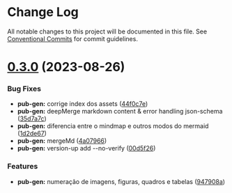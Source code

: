 # Change Log

All notable changes to this project will be documented in this file.
See [Conventional Commits](https://conventionalcommits.org) for commit guidelines.

# [0.3.0](https://github.com/hgodinho/elucidario/compare/@elucidario/pkg-pub-gen@0.2.0...@elucidario/pkg-pub-gen@0.3.0) (2023-08-26)


### Bug Fixes

* **pub-gen:** corrige index dos assets ([44f0c7e](https://github.com/hgodinho/elucidario/commit/44f0c7eeaa1be8b5cd9ca8faaaa404522c8d18d7))
* **pub-gen:** deepMerge markdown content & error handling json-schema ([35d7a7c](https://github.com/hgodinho/elucidario/commit/35d7a7cc40619365a5ccd3781a0fe9425a0a0b3b))
* **pub-gen:** diferencia entre o mindmap e outros modos do mermaid ([1d2de67](https://github.com/hgodinho/elucidario/commit/1d2de674d406d8f00d5a2a3608e77207e6ed1b72))
* **pub-gen:** mergeMd ([4a07966](https://github.com/hgodinho/elucidario/commit/4a07966cfdb6c1e549e3b99cac20aa51e1b4ed48))
* **pub-gen:** version-up add --no-verify ([00d5f26](https://github.com/hgodinho/elucidario/commit/00d5f269ed1fab476870a01efbe40f3e5d0dbd2a))


### Features

* **pub-gen:** numeração de imagens, figuras, quadros e tabelas ([947908a](https://github.com/hgodinho/elucidario/commit/947908a752de3781c53057bee538702a10b4ec76))
